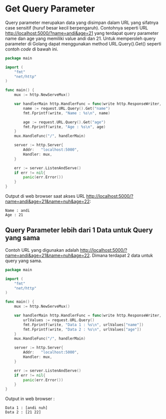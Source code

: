# Get Query Parameter

Query parameter merupakan data yang disimpan dalam URL yang sifatnya case sensitif (huruf besar kecil berpengaruh). Contohnya seperti URL [http://localhost:5000/?name=andi\&age=21](http://localhost:5000/?name=andi\&age=21\&name=nuh\&age=22) yang terdapat query parameter name dan age yang memiliki value andi dan 21. Untuk memperoleh query parameter di Golang dapat menggunakan method URL.Query().Get() seperti contoh _code_ di bawah ini.

```go
package main

import (
	"fmt"
	"net/http"
)

func main() {
	mux := http.NewServeMux()

	var handlerMain http.HandlerFunc = func(write http.ResponseWriter, request *http.Request) {
		name := request.URL.Query().Get("name")
		fmt.Fprintf(write, "Name : %s\n", name)

		age := request.URL.Query().Get("age")
		fmt.Fprintf(write, "Age : %s\n", age)
	}
	mux.HandleFunc("/", handlerMain)

	server := http.Server{
		Addr:   "localhost:5000",
		Handler: mux,
	}

	err := server.ListenAndServe()
	if err != nil{
		panic(err.Error())
	}
}
```

Output di web browser saat akses URL [http://localhost:5000/?name=andi\&age=21\&name=nuh\&age=22](http://localhost:5000/?name=andi\&age=21\&name=nuh\&age=22):

```
Name : andi
Age : 21
```

## Query Parameter lebih dari 1 Data untuk Query yang sama

Contoh URL yang digunakan adalah [http://localhost:5000/?name=andi\&age=21\&name=nuh\&age=22](http://localhost:5000/?name=andi\&age=21\&name=nuh\&age=22). Dimana terdapat 2 data untuk query yang sama.

```go
package main

import (
	"fmt"
	"net/http"
)

func main() {
	mux := http.NewServeMux()

	var handlerMain http.HandlerFunc = func(write http.ResponseWriter, request *http.Request) {
		urlValues := request.URL.Query()
		fmt.Fprintf(write, "Data 1 : %s\n", urlValues["name"])
		fmt.Fprintf(write, "Data 2 : %s\n", urlValues["age"])
	}
	mux.HandleFunc("/", handlerMain)

	server := http.Server{
		Addr:   "localhost:5000",
		Handler: mux,
	}

	err := server.ListenAndServe()
	if err != nil{
		panic(err.Error())
	}
}
```

Output in web browser :

```
Data 1 : [andi nuh]
Data 2 : [21 22]
```
